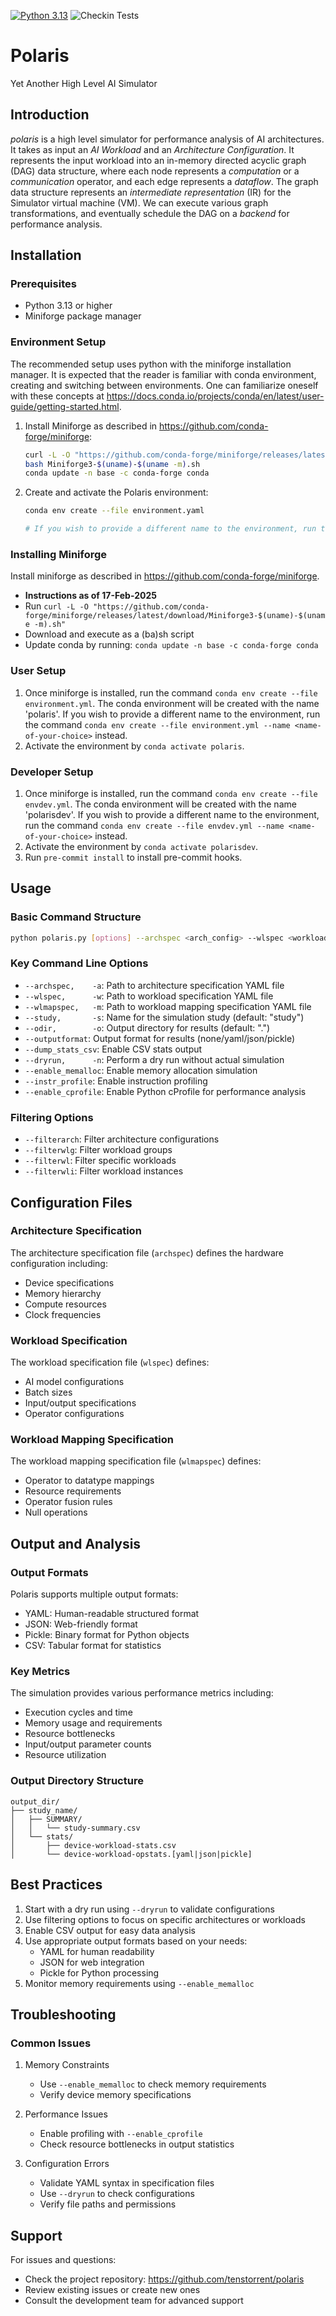[![Python 3.13](https://img.shields.io/badge/python-3.13-blue.svg)](https://www.python.org/downloads/release/python-3132/)
![Checkin Tests](https://github.com/tenstorrent/polaris/actions/workflows/checkin_tests.yml/badge.svg?branch=main)
<!-- 
  ![Unit Tests](./__ci/badge/pytest.svg?dummy=8484744)
  [![Coverage](./__ci/badge/coverage.svg?dummy=8484744)](./__ci/html/index.html)
-->
# Polaris
Yet Another High Level AI Simulator

## Introduction
*polaris* is a high level simulator for performance analysis of AI architectures. It takes as input an *AI Workload* and an *Architecture Configuration*. It represents the input workload into an in-memory directed acyclic graph (DAG) data structure, where each node represents a *computation* or a *communication* operator, and each edge represents a *dataflow*. The graph data structure represents an *intermediate representation* (IR) for the Simulator virtual machine (VM). We can execute various graph transformations, and eventually schedule the DAG on a *backend* for performance analysis.

## Installation

### Prerequisites
- Python 3.13 or higher
- Miniforge package manager

### Environment Setup
The recommended setup uses python with the miniforge installation manager. It is expected that the reader is familiar 
with conda environment, creating and switching between environments. One can familiarize oneself with these concepts at
https://docs.conda.io/projects/conda/en/latest/user-guide/getting-started.html. 

1. Install Miniforge as described in https://github.com/conda-forge/miniforge:
   ```bash
   curl -L -O "https://github.com/conda-forge/miniforge/releases/latest/download/Miniforge3-$(uname)-$(uname -m).sh"
   bash Miniforge3-$(uname)-$(uname -m).sh
   conda update -n base -c conda-forge conda
   ```

2. Create and activate the Polaris environment:
   ```bash
   conda env create --file environment.yaml 

   # If you wish to provide a different name to the environment, run the command `conda env create --file environment.yml --name <name-of-your-choice>` instead.

### Installing Miniforge 
Install miniforge as described in https://github.com/conda-forge/miniforge. 
 * **Instructions as of 17-Feb-2025**
 * Run `curl -L -O "https://github.com/conda-forge/miniforge/releases/latest/download/Miniforge3-$(uname)-$(uname -m).sh"`
 * Download and execute as a (ba)sh script
 * Update conda by running: `conda update -n base -c conda-forge conda`

### User Setup
1. Once miniforge is installed, run the command `conda env create --file environment.yml`. The conda environment will
   be created with the name 'polaris'. If you wish to provide a different name to the environment, run the command
   `conda env create --file environment.yml --name <name-of-your-choice>` instead.
2. Activate the environment by `conda activate polaris`.

### Developer Setup
1. Once miniforge is installed, run the command `conda env create --file envdev.yml`. The conda environment will
   be created with the name 'polarisdev'. If you wish to provide a different name to the environment, run the command
   `conda env create --file envdev.yml --name <name-of-your-choice>` instead.
2. Activate the environment by `conda activate polarisdev`.
3. Run `pre-commit install` to install pre-commit hooks.

## Usage

### Basic Command Structure
```bash
python polaris.py [options] --archspec <arch_config> --wlspec <workload_spec> --wlmapspec <mapping_spec>
```

### Key Command Line Options
- `--archspec,    -a`: Path to architecture specification YAML file
- `--wlspec,      -w`: Path to workload specification YAML file
- `--wlmapspec,   -m`: Path to workload mapping specification YAML file
- `--study,       -s`: Name for the simulation study (default: "study")
- `--odir,        -o`: Output directory for results (default: ".")
- `--outputformat`: Output format for results (none/yaml/json/pickle)
- `--dump_stats_csv`: Enable CSV stats output
- `--dryrun,      -n`: Perform a dry run without actual simulation
- `--enable_memalloc`: Enable memory allocation simulation
- `--instr_profile`: Enable instruction profiling
- `--enable_cprofile`: Enable Python cProfile for performance analysis

### Filtering Options
- `--filterarch`: Filter architecture configurations
- `--filterwlg`: Filter workload groups
- `--filterwl`: Filter specific workloads
- `--filterwli`: Filter workload instances

## Configuration Files

### Architecture Specification
The architecture specification file (`archspec`) defines the hardware configuration including:
- Device specifications
- Memory hierarchy
- Compute resources
- Clock frequencies

### Workload Specification
The workload specification file (`wlspec`) defines:
- AI model configurations
- Batch sizes
- Input/output specifications
- Operator configurations

### Workload Mapping Specification
The workload mapping specification file (`wlmapspec`) defines:
- Operator to datatype mappings
- Resource requirements
- Operator fusion rules
- Null operations

## Output and Analysis

### Output Formats
Polaris supports multiple output formats:
- YAML: Human-readable structured format
- JSON: Web-friendly format
- Pickle: Binary format for Python objects
- CSV: Tabular format for statistics

### Key Metrics
The simulation provides various performance metrics including:
- Execution cycles and time
- Memory usage and requirements
- Resource bottlenecks
- Input/output parameter counts
- Resource utilization

### Output Directory Structure
```
output_dir/
├── study_name/
│   ├── SUMMARY/
│   │   └── study-summary.csv
│   └── stats/
│       ├── device-workload-stats.csv
│       └── device-workload-opstats.[yaml|json|pickle]
```

## Best Practices
1. Start with a dry run using `--dryrun` to validate configurations
2. Use filtering options to focus on specific architectures or workloads
3. Enable CSV output for easy data analysis
4. Use appropriate output formats based on your needs:
   - YAML for human readability
   - JSON for web integration
   - Pickle for Python processing
5. Monitor memory requirements using `--enable_memalloc`

## Troubleshooting

### Common Issues
1. Memory Constraints
   - Use `--enable_memalloc` to check memory requirements
   - Verify device memory specifications
   
2. Performance Issues
   - Enable profiling with `--enable_cprofile`
   - Check resource bottlenecks in output statistics

3. Configuration Errors
   - Validate YAML syntax in specification files
   - Use `--dryrun` to check configurations
   - Verify file paths and permissions

## Support
For issues and questions:
- Check the project repository: https://github.com/tenstorrent/polaris
- Review existing issues or create new ones
- Consult the development team for advanced support
